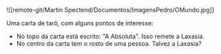 ![[remote-git/Martin Spectend/Documentos/ImagensPedro/OMundo.jpg]]

Uma carta de tarô, com alguns pontos de interesse:

- No topo da carta está escrito: "A Absoluta". Isso remete a Laxasia.
- No centro da carta tem o rosto de uma pessoa. Talvez a Laxasia?

